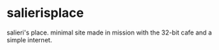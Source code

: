 # salierisplace
salieri's place. minimal site made in mission with the 32-bit cafe and a simple internet.
